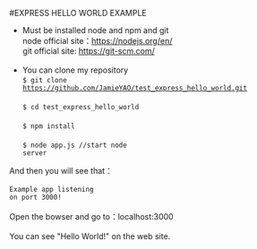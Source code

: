 #EXPRESS HELLO WORLD EXAMPLE
*  Must be installed node and npm and git<br />
node official site：https://nodejs.org/en/ <br />
git official site: https://git-scm.com/ <br /><br />
*  You can clone my repository<br />
  <code>$ git clone https://github.com/JamieYAO/test_express_hello_world.git</code> <br /> <br />
  <code>$ cd test_express_hello_world</code><br /><br />
  <code>$ npm install</code><br /><br />
  <code>$ node app.js //start node server</code>

  And then you will see that：<br /><br />
  <code>Example app listening on port 3000!</code><br /><br />
  Open the bowser and go to：localhost:3000<br /><br />
  You can see "Hello World!" on the web site.
